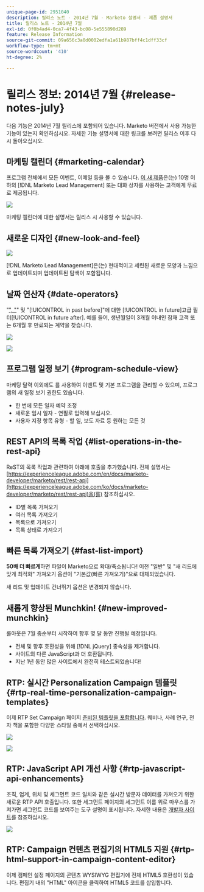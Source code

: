 ```yaml
---
unique-page-id: 2951040
description: 릴리스 노트 - 2014년 7월 - Marketo 설명서 - 제품 설명서
title: 릴리스 노트 - 2014년 7월
exl-id: 0f0b4ad4-0ca7-4f43-bc08-5e555890d289
feature: Release Information
source-git-commit: 09a656c3a0d0002edfa1a61b987bff4c1dff33cf
workflow-type: tm+mt
source-wordcount: '410'
ht-degree: 2%

---
```


# 릴리스 정보: 2014년 7월 {#release-notes-july}

다음 기능은 2014년 7월 릴리스에 포함되어 있습니다. Marketo 버전에서 사용 가능한 기능이 있는지 확인하십시오. 자세한 기능 설명서에 대한 링크를 보려면 릴리스 이후 다시 돌아오십시오.

## 마케팅 캘린더 {#marketing-calendar}

프로그램 전체에서 모든 이벤트, 이메일 등을 볼 수 있습니다. [이 새 제품](/help/marketo/product-docs/core-marketo-concepts/marketing-calendar/understanding-the-calendar/navigating-the-marketing-calendar.md)은(는) 10명 이하의 [!DNL Marketo Lead Management] 또는 대화 상자를 사용하는 고객에게 무료로 제공됩니다.

![](assets/image2014-9-22-14-3a22-3a27.png)

마케팅 캘린더에 대한 설명서는 릴리스 시 사용할 수 있습니다.

## 새로운 디자인 {#new-look-and-feel}

![](assets/image2014-9-22-14-3a22-3a47.png)

[!DNL Marketo Lead Management]은(는) 현대적이고 세련된 새로운 모양과 느낌으로 업데이트되며 업데이트된 탐색이 포함됩니다.

## 날짜 연산자 {#date-operators}

&quot;[&quot;, &quot;](/help/marketo/product-docs/core-marketo-concepts/smart-lists-and-static-lists/creating-a-smart-list/smart-list-filter-operators-glossary.md)&quot; 및 &quot;[!UICONTROL in past before]&quot;에 대한 [!UICONTROL in future]고급 필터[!UICONTROL in future after]. 예를 들어, 생년월일이 3개월 이내인 잠재 고객 또는 6개월 후 만료되는 계약을 찾습니다.

![](assets/image2014-9-22-14-3a23-3a56.png)

![](assets/image2014-9-22-14-3a24-3a39.png)

## 프로그램 일정 보기 {#program-schedule-view}

마케팅 달력 이외에도 를 사용하여 이벤트 및 기본 프로그램을 관리할 수 있으며, 프로그램의 새 일정 보기 권한도 있습니다.

* 한 번에 모든 일자 예약 조정
* 새로운 임시 일자 - 연필로 입력해 보십시오.
* 사용자 지정 항목 유형 - 할 일, 보도 자료 등 원하는 모든 것

## REST API의 목록 작업 {#list-operations-in-the-rest-api}

ReST의 목록 작업과 관련하여 아래에 호출을 추가했습니다. 전체 설명서는 [https://experienceleague.adobe.com/en/docs/marketo-developer/marketo/rest/rest-api](https://experienceleague.adobe.com/ko/docs/marketo-developer/marketo/rest/rest-api)을(를) 참조하십시오.

* ID별 목록 가져오기
* 여러 목록 가져오기
* 목록으로 가져오기
* 목록 상태로 가져오기

## 빠른 목록 가져오기 {#fast-list-import}

**50배 더 빠르게**&#x200B;하면 파일이 Marketo으로 확대/축소됩니다! 이전 &quot;일반&quot; 및 &quot;새 리드에 맞게 최적화&quot; 가져오기 옵션이 &quot;기본값(빠른 가져오기)&quot;으로 대체되었습니다.

새 리드 및 업데이트 건너뛰기 옵션은 변경되지 않습니다.

## 새롭게 향상된 Munchkin! {#new-improved-munchkin}

롤아웃은 7월 중순부터 시작하여 향후 몇 달 동안 진행될 예정입니다.

* 전체 및 향후 호환성을 위해 [!DNL jQuery] 종속성을 제거합니다.
* 사이트의 다른 JavaScript과 더 호환됩니다.
* 지난 1년 동안 많은 사이트에서 완전히 테스트되었습니다!

## RTP: 실시간 Personalization Campaign 템플릿 {#rtp-real-time-personalization-campaign-templates}

이제 RTP Set Campaign 페이지 [준비된 템플릿을 포함합니다](/help/marketo/product-docs/web-personalization/using-templates/using-templates-to-create-web-campaigns.md). 웨비나, 사례 연구, 전자 책을 포함한 다양한 스타일 중에서 선택하십시오.

![](assets/image2014-9-22-14-3a25-3a13.png)

![](assets/image2014-9-22-14-3a25-3a47.png)

## RTP: JavaScript API 개선 사항 {#rtp-javascript-api-enhancements}

조직, 업계, 위치 및 세그먼트 코드 일치와 같은 실시간 방문자 데이터를 가져오기 위한 새로운 RTP API 호출입니다. 또한 세그먼트 페이지의 세그먼트 이름 위로 마우스를 가져가면 세그먼트 코드를 보여주는 도구 설명이 표시됩니다. 자세한 내용은 [개발자 사이트](https://experienceleague.adobe.com/en/docs/marketo-developer/marketo/javascriptapi/rich-media-recommendation)를 참조하십시오.

![](assets/image2014-9-22-14-3a26-3a11.png)

## RTP: Campaign 컨텐츠 편집기의 HTML5 지원 {#rtp-html-support-in-campaign-content-editor}

이제 캠페인 설정 페이지의 콘텐츠 WYSIWYG 편집기에 전체 HTML5 호환성이 있습니다. 편집기 내의 &quot;HTML&quot; 아이콘을 클릭하여 HTML5 코드를 삽입합니다.
